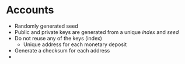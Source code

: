 # Accounts
* Randomly generated seed
* Public and private keys are generated from a unique _index_ and _seed_
* Do not reuse any of the keys (index)
    * Unique address for each monetary deposit
* Generate a checksum for each address
* 